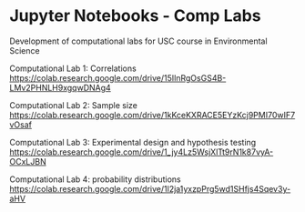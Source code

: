 # Jupyter Notebooks - Comp Labs
Development of computational labs for USC course in Environmental Science

Computational Lab 1: Correlations
https://colab.research.google.com/drive/15IlnRgOsGS4B-LMv2PHNLH9xgqwDNAg4

Computational Lab 2: Sample size
https://colab.research.google.com/drive/1kKceKXRACE5EYzKcj9PMI70wIF7vOsaf

Computational Lab 3: Experimental design and hypothesis testing
https://colab.research.google.com/drive/1_jy4Lz5WsjXlTt9rN1k87vyA-OCxLJBN

Computational Lab 4: probability distributions
https://colab.research.google.com/drive/1l2ja1yxzpPrg5wd1SHfjs4Sqev3y-aHV
